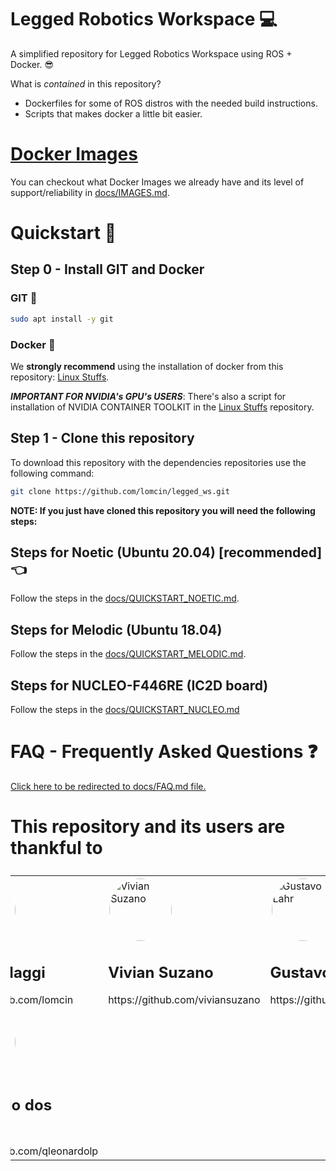 # Legged Robotics Workspace 💻

A simplified repository for Legged Robotics Workspace using ROS + Docker. 😎

What is *contained* in this repository?
* Dockerfiles for some of ROS distros with the needed build instructions.
* Scripts that makes docker a little bit easier.

# [Docker Images](docs/IMAGES.md)
You can checkout what Docker Images we already have and its level of support/reliability in [docs/IMAGES.md](docs/IMAGES.md).


# Quickstart 🚀

## Step 0 - Install GIT and Docker

### GIT 🌳
```bash
sudo apt install -y git
```

### Docker 🐳
We **strongly recommend** using the installation of docker from this repository:
[Linux Stuffs](https://github.com/lomcin/linux-stuffs).

***IMPORTANT FOR NVIDIA's GPU's USERS***: There's also a script for installation of NVIDIA CONTAINER TOOLKIT in the [Linux Stuffs](https://github.com/lomcin/linux-stuffs) repository.

## Step 1 - Clone this repository
To download this repository with the dependencies repositories use the following command:
```bash
git clone https://github.com/lomcin/legged_ws.git
```

**NOTE: If you just have cloned this repository you will need the following steps:**

## Steps for Noetic (Ubuntu 20.04) [recommended] 👈
Follow the steps in the [docs/QUICKSTART_NOETIC.md](docs/QUICKSTART_NOETIC.md).
## Steps for Melodic (Ubuntu 18.04)
Follow the steps in the [docs/QUICKSTART_MELODIC.md](docs/QUICKSTART_MELODIC.md).
## Steps for NUCLEO-F446RE (IC2D board)
Follow the steps in the [docs/QUICKSTART_NUCLEO.md](docs/QUICKSTART_NUCLEO.md)

# FAQ - Frequently Asked Questions ❓
[Click here to be redirected to docs/FAQ.md file.](docs/FAQ.md)

# This repository and its users are thankful to
<table style="display:flex; justify-items:center; justify-content:center; align-items:center; align-content:center;">
<tbody>
<tr>
<td>
<img src="https://avatars.githubusercontent.com/u/16033414" alt="Lucas Maggi" width="100px" height="auto" style="border-radius:50%; border: 2px solid white; position: relative; top: 0px; z-index:9999;" class="avatar-user">
<h2>Lucas Maggi</h2> https://github.com/lomcin
</td>
<td>
<img src="https://avatars.githubusercontent.com/u/43577281" alt="Vivian Suzano" width="100px" height="auto" style="border-radius:50%; border: 2px solid white; position: relative; top: 0px; z-index:9999;" class="avatar-user">
<h2>Vivian Suzano</h2> https://github.com/viviansuzano
</td>
<td>
<img src="https://avatars.githubusercontent.com/u/780327" alt="Gustavo Lahr" width="100px" height="auto" style="border-radius:50%; border: 2px solid white; position: relative; top: 0px; z-index:9999;" class="avatar-user">
<h2>Gustavo Lahr</h2> https://github.com/glahr
</td>
</tr>
<tr>
<td>
<img src="https://avatars.githubusercontent.com/u/44267124" alt="Leonardo dos Santos" width="100px" height="auto" style="border-radius:50%; border: 2px solid white; position: relative; top: 0px; z-index:9999;" class="avatar-user">
<h2>Leonardo dos Santos</h2> https://github.com/qleonardolp
</td>
</tr>
</tbody>
</table>




